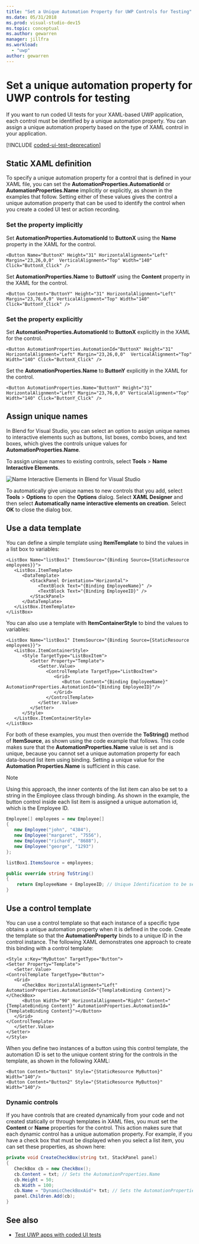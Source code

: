 ```yaml
---
title: "Set a Unique Automation Property for UWP Controls for Testing"
ms.date: 05/31/2018
ms.prod: visual-studio-dev15
ms.topic: conceptual
ms.author: gewarren
manager: jillfra
ms.workload:
  - "uwp"
author: gewarren
---
```

# Set a unique automation property for UWP controls for testing

If you want to run coded UI tests for your XAML-based UWP application, each control must be identified by a unique automation property. You can assign a unique automation property based on the type of XAML control in your application.

[!INCLUDE [coded-ui-test-deprecation](includes/coded-ui-test-deprecation.md)]

## Static XAML definition

To specify a unique automation property for a control that is defined in your XAML file, you can set the **AutomationProperties.AutomationId** or **AutomationProperties.Name** implicitly or explicitly, as shown in the examples that follow. Setting either of these values gives the control a unique automation property that can be used to identify the control when you create a coded UI test or action recording.

### Set the property implicitly

Set **AutomationProperties.AutomationId** to **ButtonX** using the **Name** property in the XAML for the control.

```xaml
<Button Name="ButtonX" Height="31" HorizontalAlignment="Left" Margin="23,26,0,0"  VerticalAlignment="Top" Width="140" Click="ButtonX_Click" />
```

Set **AutomationProperties.Name** to **ButtonY** using the **Content** property in the XAML for the control.

```xaml
<Button Content="ButtonY" Height="31" HorizontalAlignment="Left" Margin="23,76,0,0" VerticalAlignment="Top" Width="140" Click="ButtonY_Click" />
```

### Set the property explicitly

Set **AutomationProperties.AutomationId** to **ButtonX** explicitly in the XAML for the control.

```xaml
<Button AutomationProperties.AutomationId="ButtonX" Height="31" HorizontalAlignment="Left" Margin="23,26,0,0"  VerticalAlignment="Top" Width="140" Click="ButtonX_Click" />
```

Set the **AutomationProperties.Name** to **ButtonY** explicitly in the XAML for the control.

```xaml
<Button AutomationProperties.Name="ButtonY" Height="31" HorizontalAlignment="Left" Margin="23,76,0,0" VerticalAlignment="Top" Width="140" Click="ButtonY_Click" />
```

## Assign unique names

In Blend for Visual Studio, you can select an option to assign unique names to interactive elements such as buttons, list boxes, combo boxes, and text boxes, which gives the controls unique values for **AutomationProperties.Name**.

To assign unique names to existing controls, select **Tools** > **Name Interactive Elements**.

![Name Interactive Elements in Blend for Visual Studio](../test/media/cuit_windowsstoreproperty_blend_1.png)

To automatically give unique names to new controls that you add, select **Tools** > **Options** to open the **Options** dialog. Select **XAML Designer** and then select **Automatically name interactive elements on creation**. Select **OK** to close the dialog box.

## Use a data template

You can define a simple template using **ItemTemplate** to bind the values in a list box to variables:

```xaml
<ListBox Name="listBox1" ItemsSource="{Binding Source={StaticResource employees}}">
   <ListBox.ItemTemplate>
      <DataTemplate>
         <StackPanel Orientation="Horizontal">
            <TextBlock Text="{Binding EmployeeName}" />
            <TextBlock Text="{Binding EmployeeID}" />
         </StackPanel>
      </DataTemplate>
   </ListBox.ItemTemplate>
</ListBox>
```

You can also use a template with **ItemContainerStyle** to bind the values to variables:

```xaml
<ListBox Name="listBox1" ItemsSource="{Binding Source={StaticResource employees}}">
   <ListBox.ItemContainerStyle>
      <Style TargetType="ListBoxItem">
         <Setter Property="Template">
            <Setter.Value>
               <ControlTemplate TargetType="ListBoxItem">
                  <Grid>
                     <Button Content="{Binding EmployeeName}" AutomationProperties.AutomationId="{Binding EmployeeID}"/>
                  </Grid>
               </ControlTemplate>
            </Setter.Value>
         </Setter>
      </Style>
   </ListBox.ItemContainerStyle>
</ListBox>
```

For both of these examples, you must then override the **ToString()** method of **ItemSource**, as shown using the code example that follows. This code makes sure that the **AutomationProperties.Name** value is set and is unique, because you cannot set a unique automation property for each data-bound list item using binding. Setting a unique value for the **Automation Properties.Name** is sufficient in this case.

> [!NOTE]
> Using this approach, the inner contents of the list item can also be set to a string in the Employee class through binding. As shown in the example, the button control inside each list item is assigned a unique automation id, which is the Employee ID.

```csharp
Employee[] employees = new Employee[]
{
   new Employee("john", "4384"),
   new Employee("margaret", "7556"),
   new Employee("richard", "8688"),
   new Employee("george", "1293")
};

listBox1.ItemsSource = employees;

public override string ToString()
{
    return EmployeeName + EmployeeID; // Unique Identification to be set as the AutomationProperties.Name
}
```

## Use a control template

You can use a control template so that each instance of a specific type obtains a unique automation property when it is defined in the code. Create the template so that the **AutomationProperty** binds to a unique ID in the control instance. The following XAML demonstrates one approach to create this binding with a control template:

```xaml
<Style x:Key="MyButton" TargetType="Button">
<Setter Property="Template">
   <Setter.Value>
<ControlTemplate TargetType="Button">
   <Grid>
      <CheckBox HorizontalAlignment="Left" AutomationProperties.AutomationId="{TemplateBinding Content}"></CheckBox>
      <Button Width="90" HorizontalAlignment="Right" Content="{TemplateBinding Content}" AutomationProperties.AutomationId="{TemplateBinding Content}"></Button>
   </Grid>
</ControlTemplate>
   </Setter.Value>
</Setter>
</Style>
```

When you define two instances of a button using this control template, the automation ID is set to the unique content string for the controls in the template, as shown in the following XAML:

```xaml
<Button Content="Button1" Style="{StaticResource MyButton}" Width="140"/>
<Button Content="Button2" Style="{StaticResource MyButton}" Width="140"/>
```

### Dynamic controls

If you have controls that are created dynamically from your code and not created statically or through templates in XAML files, you must set the **Content** or **Name** properties for the control. This action makes sure that each dynamic control has a unique automation property. For example, if you have a check box that must be displayed when you select a list item, you can set these properties, as shown here:

```csharp
private void CreateCheckBox(string txt, StackPanel panel)
{
   CheckBox cb = new CheckBox();
   cb.Content = txt; // Sets the AutomationProperties.Name
   cb.Height = 50;
   cb.Width = 100;
   cb.Name = "DynamicCheckBoxAid"+ txt; // Sets the AutomationProperties.AutomationId
   panel.Children.Add(cb);
}
```

## See also

- [Test UWP apps with coded UI tests](../test/test-uwp-app-with-coded-ui-test.md)
